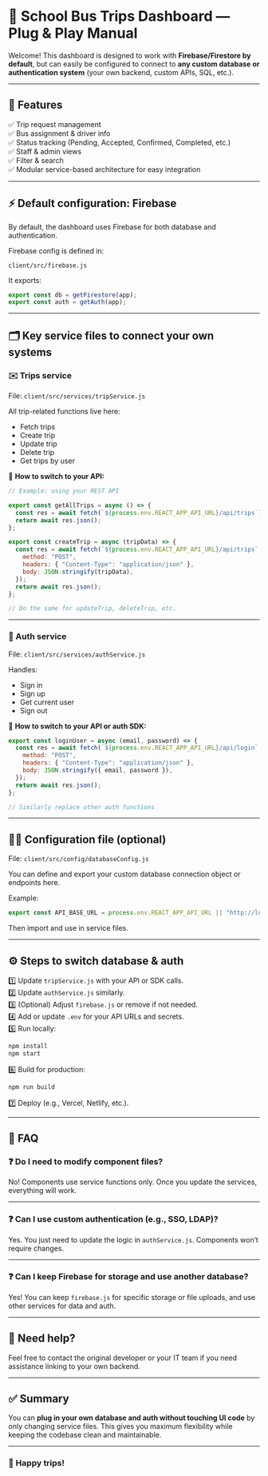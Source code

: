 
# 🚌 School Bus Trips Dashboard — Plug & Play Manual

Welcome! This dashboard is designed to work with **Firebase/Firestore by default**, but can easily be configured to connect to **any custom database or authentication system** (your own backend, custom APIs, SQL, etc.).

---

## 🌟 Features

✅ Trip request management  
✅ Bus assignment & driver info  
✅ Status tracking (Pending, Accepted, Confirmed, Completed, etc.)  
✅ Staff & admin views  
✅ Filter & search  
✅ Modular service-based architecture for easy integration

---

## ⚡ Default configuration: Firebase

By default, the dashboard uses Firebase for both database and authentication.  

Firebase config is defined in:

```
client/src/firebase.js
```

It exports:
```js
export const db = getFirestore(app);
export const auth = getAuth(app);
```

---

## 🗂️ Key service files to connect your own systems

### ✉️ Trips service

File: `client/src/services/tripService.js`

All trip-related functions live here:
- Fetch trips
- Create trip
- Update trip
- Delete trip
- Get trips by user

🔧 **How to switch to your API:**

```js
// Example: using your REST API

export const getAllTrips = async () => {
  const res = await fetch(`${process.env.REACT_APP_API_URL}/api/trips`);
  return await res.json();
};

export const createTrip = async (tripData) => {
  const res = await fetch(`${process.env.REACT_APP_API_URL}/api/trips`, {
    method: "POST",
    headers: { "Content-Type": "application/json" },
    body: JSON.stringify(tripData),
  });
  return await res.json();
};

// Do the same for updateTrip, deleteTrip, etc.
```

---

### 🔑 Auth service

File: `client/src/services/authService.js`

Handles:
- Sign in
- Sign up
- Get current user
- Sign out

🔧 **How to switch to your API or auth SDK:**

```js
export const loginUser = async (email, password) => {
  const res = await fetch(`${process.env.REACT_APP_API_URL}/api/login`, {
    method: "POST",
    headers: { "Content-Type": "application/json" },
    body: JSON.stringify({ email, password }),
  });
  return await res.json();
};

// Similarly replace other auth functions
```

---

## 🧑‍💻 Configuration file (optional)

File: `client/src/config/databaseConfig.js`

You can define and export your custom database connection object or endpoints here.  

Example:
```js
export const API_BASE_URL = process.env.REACT_APP_API_URL || "http://localhost:5000";
```

Then import and use in service files.

---

## ⚙️ Steps to switch database & auth

1️⃣ Update `tripService.js` with your API or SDK calls.  
2️⃣ Update `authService.js` similarly.  
3️⃣ (Optional) Adjust `firebase.js` or remove if not needed.  
4️⃣ Add or update `.env` for your API URLs and secrets.  
5️⃣ Run locally:  
```bash
npm install
npm start
```
6️⃣ Build for production:  
```bash
npm run build
```
7️⃣ Deploy (e.g., Vercel, Netlify, etc.).

---

## 💬 FAQ

### ❓ Do I need to modify component files?

No! Components use service functions only. Once you update the services, everything will work.

---

### ❓ Can I use custom authentication (e.g., SSO, LDAP)?

Yes. You just need to update the logic in `authService.js`. Components won’t require changes.

---

### ❓ Can I keep Firebase for storage and use another database?

Yes! You can keep `firebase.js` for specific storage or file uploads, and use other services for data and auth.

---

## 🤝 Need help?

Feel free to contact the original developer or your IT team if you need assistance linking to your own backend.

---

## ✅ Summary

You can **plug in your own database and auth without touching UI code** by only changing service files. This gives you maximum flexibility while keeping the codebase clean and maintainable.

---

### 🚀 Happy trips!
